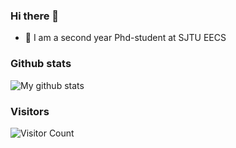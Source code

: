 ### Hi there 👋

- 🔭 I am a second year Phd-student at SJTU EECS

### Github stats

<img src="https://github-readme-stats.vercel.app/api?username=gaojingsheng&show_icons=true&theme=cobalt&include_all_commits=true&count_private=true&layout=compact" alt="My github stats"/>

### Visitors

![Visitor Count](https://profile-counter.glitch.me/gaojingsheng/count.svg)
